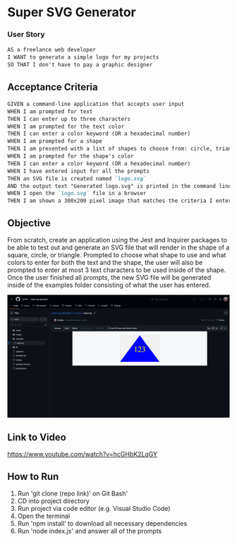 # Super SVG Generator

### User Story

```md
AS a freelance web developer
I WANT to generate a simple logo for my projects
SO THAT I don't have to pay a graphic designer
```

## Acceptance Criteria

```md
GIVEN a command-line application that accepts user input
WHEN I am prompted for text
THEN I can enter up to three characters
WHEN I am prompted for the text color
THEN I can enter a color keyword (OR a hexadecimal number)
WHEN I am prompted for a shape
THEN I am presented with a list of shapes to choose from: circle, triangle, and square
WHEN I am prompted for the shape's color
THEN I can enter a color keyword (OR a hexadecimal number)
WHEN I have entered input for all the prompts
THEN an SVG file is created named `logo.svg`
AND the output text "Generated logo.svg" is printed in the command line
WHEN I open the `logo.svg` file in a browser
THEN I am shown a 300x200 pixel image that matches the criteria I entered
```

## Objective

From scratch, create an application using the Jest and Inquirer packages to be able to test out and generate an SVG file that will render in the shape of a square, circle, or triangle. Prompted to choose what shape to use and what colors to enter for both the text and the shape, the user will also be prompted to enter at most 3 text characters to be used inside of the shape. Once the user finished all prompts, the new SVG file will be generated inside of the examples folder consisting of what the user has entered.

![img](./Assets/svg-screenshot-example.png)

## Link to Video
https://www.youtube.com/watch?v=hcGHbK2LqGY

## How to Run

1. Run 'git clone (repo link)' on Git Bash'
2. CD into project directory
3. Run project via code editor (e.g. Visual Studio Code)
4. Open the terminal
5. Run 'npm install' to download all necessary dependencies
6. Run 'node index.js' and answer all of the prompts